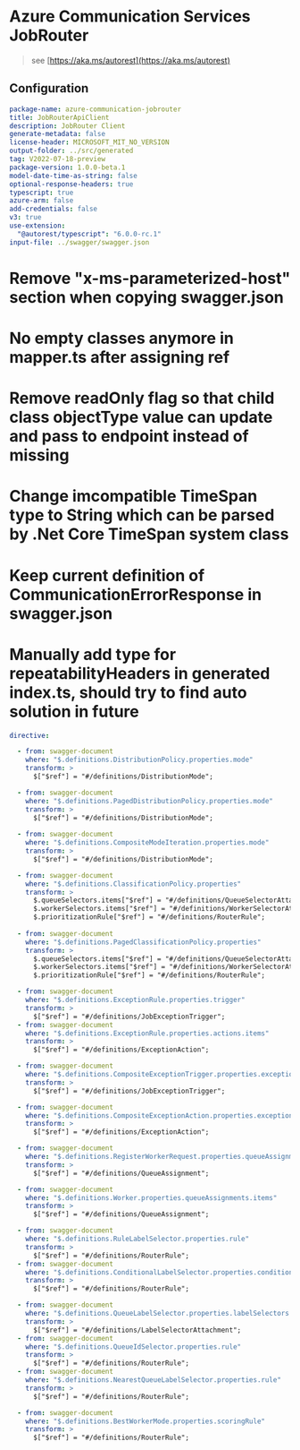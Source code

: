 # Azure Communication Services JobRouter

> see [https://aka.ms/autorest](https://aka.ms/autorest)

## Configuration

```yaml
package-name: azure-communication-jobrouter
title: JobRouterApiClient
description: JobRouter Client
generate-metadata: false
license-header: MICROSOFT_MIT_NO_VERSION
output-folder: ../src/generated
tag: V2022-07-18-preview
package-version: 1.0.0-beta.1
model-date-time-as-string: false
optional-response-headers: true
typescript: true
azure-arm: false
add-credentials: false
v3: true
use-extension:
  "@autorest/typescript": "6.0.0-rc.1"
input-file: ../swagger/swagger.json
```

# Remove "x-ms-parameterized-host" section when copying swagger.json

# No empty classes anymore in mapper.ts after assigning ref

# Remove readOnly flag so that child class objectType value can update and pass to endpoint instead of missing

# Change imcompatible TimeSpan type to String which can be parsed by .Net Core TimeSpan system class

# Keep current definition of CommunicationErrorResponse in swagger.json

# Manually add type for repeatabilityHeaders in generated index.ts, should try to find auto solution in future

```yaml
directive:

  - from: swagger-document
    where: "$.definitions.DistributionPolicy.properties.mode"
    transform: >
      $["$ref"] = "#/definitions/DistributionMode";

  - from: swagger-document
    where: "$.definitions.PagedDistributionPolicy.properties.mode"
    transform: >
      $["$ref"] = "#/definitions/DistributionMode";
      
  - from: swagger-document
    where: "$.definitions.CompositeModeIteration.properties.mode"
    transform: >
      $["$ref"] = "#/definitions/DistributionMode";

  - from: swagger-document
    where: "$.definitions.ClassificationPolicy.properties"
    transform: >
      $.queueSelectors.items["$ref"] = "#/definitions/QueueSelectorAttachment";
      $.workerSelectors.items["$ref"] = "#/definitions/WorkerSelectorAttachment";
      $.prioritizationRule["$ref"] = "#/definitions/RouterRule";
      
  - from: swagger-document
    where: "$.definitions.PagedClassificationPolicy.properties"
    transform: >
      $.queueSelectors.items["$ref"] = "#/definitions/QueueSelectorAttachment";
      $.workerSelectors.items["$ref"] = "#/definitions/WorkerSelectorAttachment";
      $.prioritizationRule["$ref"] = "#/definitions/RouterRule";

  - from: swagger-document
    where: "$.definitions.ExceptionRule.properties.trigger"
    transform: >
      $["$ref"] = "#/definitions/JobExceptionTrigger";
  - from: swagger-document
    where: "$.definitions.ExceptionRule.properties.actions.items"
    transform: >
      $["$ref"] = "#/definitions/ExceptionAction";

  - from: swagger-document
    where: "$.definitions.CompositeExceptionTrigger.properties.exceptionTriggers.items"
    transform: >
      $["$ref"] = "#/definitions/JobExceptionTrigger";

  - from: swagger-document
    where: "$.definitions.CompositeExceptionAction.properties.exceptionActions.items"
    transform: >
      $["$ref"] = "#/definitions/ExceptionAction";

  - from: swagger-document
    where: "$.definitions.RegisterWorkerRequest.properties.queueAssignments.items"
    transform: >
      $["$ref"] = "#/definitions/QueueAssignment";

  - from: swagger-document
    where: "$.definitions.Worker.properties.queueAssignments.items"
    transform: >
      $["$ref"] = "#/definitions/QueueAssignment";

  - from: swagger-document
    where: "$.definitions.RuleLabelSelector.properties.rule"
    transform: >
      $["$ref"] = "#/definitions/RouterRule";
  - from: swagger-document
    where: "$.definitions.ConditionalLabelSelector.properties.condition"
    transform: >
      $["$ref"] = "#/definitions/RouterRule";

  - from: swagger-document
    where: "$.definitions.QueueLabelSelector.properties.labelSelectors.items"
    transform: >
      $["$ref"] = "#/definitions/LabelSelectorAttachment";
  - from: swagger-document
    where: "$.definitions.QueueIdSelector.properties.rule"
    transform: >
      $["$ref"] = "#/definitions/RouterRule";
  - from: swagger-document
    where: "$.definitions.NearestQueueLabelSelector.properties.rule"
    transform: >
      $["$ref"] = "#/definitions/RouterRule";

  - from: swagger-document
    where: "$.definitions.BestWorkerMode.properties.scoringRule"
    transform: >
      $["$ref"] = "#/definitions/RouterRule";


```
